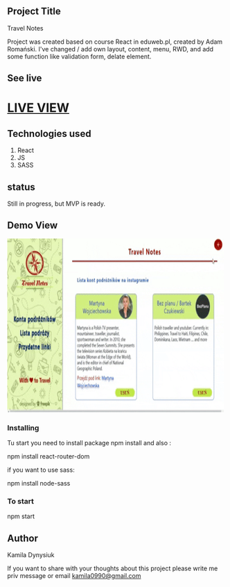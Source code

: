 ## Project Title

Travel Notes

Project was created based on course React in eduweb.pl, created by Adam Romański.
I've changed / add own layout, content, menu, RWD, and add some function like validation form, delate element.

## See live

# <a href="https://kamiladyn.github.io/Travel-Notes/#/">LIVE VIEW</a>

## Technologies used

1. React
2. JS
3. SASS

## status

Still in progress, but MVP is ready.

## Demo View

<img src="./demo/demo.gif" width="500" height="400" />

### Installing

Tu start you need to install package npm install
and also :

npm install react-router-dom

if you want to use sass:

npm install node-sass

### To start

npm start

## Author

Kamila Dynysiuk

If you want to share with your thoughts about this project please write me priv message or email kamila0990@gmail.com
